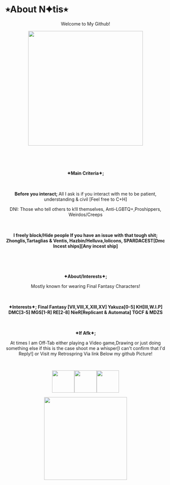 # ⭒About N✦tis⭒
<p align="center"> Welcome to My Github!
<p align="center"> <img src=https://i.pinimg.com/originals/79/f0/f1/79f0f1124c1c0daf986ce1aa39fb15ce.gif height="360px">
<p align="center"> <img src=https://64.media.tumblr.com/588158f25a83025f9c367a4ed109c862/5983c063df5aee84-54/s1280x1920/f53be16e1c832aeadd1e5faef0200e087eae2b38.pnj height="16px">
<p align="center"><br><br><b> ✦Main Criteria✦; </b> 
<p align="center"><br><br><b> Before you interact; </b> All I ask is if you interact with me to be patient, understanding & civil [Feel free to C+H]
<p align="center">  DNI: Those who tell others to k!ll themselves, Anti-LGBTQ+,Proshippers, Weirdos/Creeps
<p align="center"><br><br><b>I freely block/Hide people If you have an issue with that tough shit; Zhonglis,Tartaglias & Ventis, Hazbin/Helluva,lolicons, SPARDACEST[Dmc Incest ships][Any incest ship]</b> 
<p align="center"> <img src=https://64.media.tumblr.com/588158f25a83025f9c367a4ed109c862/5983c063df5aee84-54/s1280x1920/f53be16e1c832aeadd1e5faef0200e087eae2b38.pnj height="16px">
<p align="center"><br><br><b> ✦About/Interests✦; </b> 
<p align="center"> Mostly known for wearing Final Fantasy Characters!
<p align="center"><br><br><b> ✦Interests✦; Final Fantasy [VII,VIII,X,XIII,XV] Yakuza[0-5] KH[III,W.I.P] DMC[3-5] MGS[1-R] RE[2-8] NieR[Replicant & Automata] TGCF & MDZS</b> 
<p align="center"><br><br><b> ✦If Afk✦; </b> 
<p align="center">  At times I am Off-Tab either playing a Video game,Drawing or just doing something else if this is the case shoot me a whisper[I can't confirm that I'd Reply!] or Visit my Retrospring Via link Below my github Picture!
<p align="center"> <img src=https://64.media.tumblr.com/588158f25a83025f9c367a4ed109c862/5983c063df5aee84-54/s1280x1920/f53be16e1c832aeadd1e5faef0200e087eae2b38.pnj height="16px">
<p align="center"> <img src=https://64.media.tumblr.com/8ef6d8e6c69c6965ac635fe9293d7d64/6f072ea04e7b6c72-6f/s100x200/1ef325c98fdc63cf9f80909a2a83349ebfa62977.gifv height="70px"><img src=https://64.media.tumblr.com/33720be2fefc531159a779a1d65bfcd4/372588af30c30c4d-c3/s100x200/d5eb55227aaf52c98dec640ed86b5b0909e1846b.gifv height="70px"><img src=https://64.media.tumblr.com/462f94819039d0795cbdd8c1e4a83c23/372588af30c30c4d-c5/s100x200/6d78ca9350d727ea8aa926ac6d7123a23bace9bf.pnj height="70px">
<p align="center"> <img src=https://i.pinimg.com/originals/9b/61/4b/9b614b9d4eac5b45a37a9975ffe08d42.gif height="260px">


